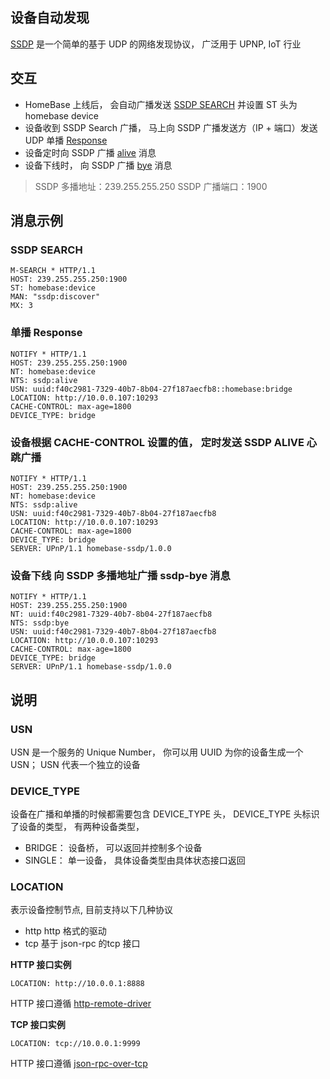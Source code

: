 ## 设备自动发现

[SSDP](https://zh.wikipedia.org/wiki/%E7%AE%80%E5%8D%95%E6%9C%8D%E5%8A%A1%E5%8F%91%E7%8E%B0%E5%8D%8F%E8%AE%AE) 是一个简单的基于 UDP 的网络发现协议， 广泛用于 UPNP, IoT 行业

## 交互

- HomeBase 上线后， 会自动广播发送 [SSDP SEARCH](#ssdp-search) 并设置 ST 头为 homebase device
- 设备收到 SSDP Search 广播， 马上向 SSDP 广播发送方（IP + 端口）发送UDP 单播 [Response](#ssdp-response)
- 设备定时向 SSDP 广播 [alive](#ssdp-alive) 消息
- 设备下线时， 向 SSDP 广播 [bye](#ssdp-bye) 消息

> SSDP 多播地址：239.255.255.250
> SSDP 广播端口：1900

## 消息示例

### SSDP SEARCH <a name="ssdp-search"></a>

```
M-SEARCH * HTTP/1.1
HOST: 239.255.255.250:1900
ST: homebase:device
MAN: "ssdp:discover"
MX: 3
```

### 单播 Response <a name="ssdp-response"></a>

```
NOTIFY * HTTP/1.1
HOST: 239.255.255.250:1900
NT: homebase:device
NTS: ssdp:alive
USN: uuid:f40c2981-7329-40b7-8b04-27f187aecfb8::homebase:bridge
LOCATION: http://10.0.0.107:10293
CACHE-CONTROL: max-age=1800
DEVICE_TYPE: bridge
```

### 设备根据 CACHE-CONTROL 设置的值， 定时发送 SSDP ALIVE 心跳广播 <a name="ssdp-alive"></a>

```
NOTIFY * HTTP/1.1
HOST: 239.255.255.250:1900
NT: homebase:device
NTS: ssdp:alive
USN: uuid:f40c2981-7329-40b7-8b04-27f187aecfb8
LOCATION: http://10.0.0.107:10293
CACHE-CONTROL: max-age=1800
DEVICE_TYPE: bridge
SERVER: UPnP/1.1 homebase-ssdp/1.0.0
```

### 设备下线 向 SSDP 多播地址广播 ssdp-bye 消息

```
NOTIFY * HTTP/1.1
HOST: 239.255.255.250:1900
NT: uuid:f40c2981-7329-40b7-8b04-27f187aecfb8
NTS: ssdp:bye
USN: uuid:f40c2981-7329-40b7-8b04-27f187aecfb8
LOCATION: http://10.0.0.107:10293
CACHE-CONTROL: max-age=1800
DEVICE_TYPE: bridge
SERVER: UPnP/1.1 homebase-ssdp/1.0.0
```

## 说明

### USN

USN 是一个服务的 Unique Number， 你可以用 UUID 为你的设备生成一个 USN； USN 代表一个独立的设备

### DEVICE_TYPE

设备在广播和单播的时候都需要包含 DEVICE_TYPE 头， DEVICE_TYPE 头标识了设备的类型， 有两种设备类型，

- BRIDGE： 设备桥， 可以返回并控制多个设备
- SINGLE： 单一设备， 具体设备类型由具体状态接口返回

### LOCATION

表示设备控制节点, 目前支持以下几种协议

- http   http 格式的驱动
- tcp   基于 json-rpc 的tcp 接口

**HTTP 接口实例**

```
LOCATION: http://10.0.0.1:8888
```

HTTP 接口遵循 [http-remote-driver][http-remote-driver]

**TCP 接口实例**

```
LOCATION: tcp://10.0.0.1:9999
```

HTTP 接口遵循 [json-rpc-over-tcp][json-rpc-over-tcp]



[http-remote-driver]: ./http-remote-driver.md
[json-rpc-over-tcp]: ./json-rpc-over-tcp.md
